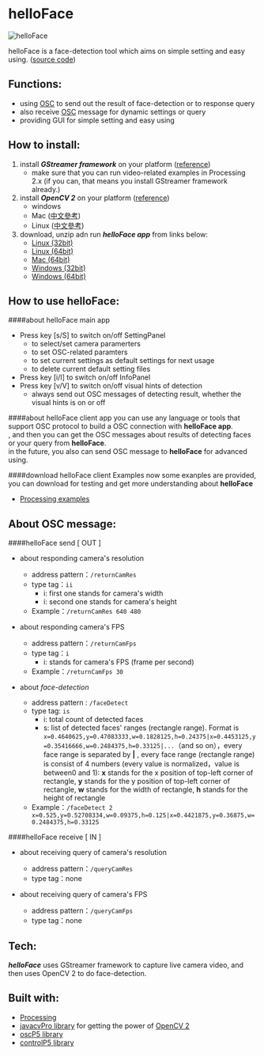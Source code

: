 helloFace
=========

![helloFace](https://github.com/shengpo/helloFace/raw/master/helloFace.png)

helloFace is a face-detection tool which aims on simple setting and easy using.
([source code](https://github.com/shengpo/helloFace/raw/master/code/helloFace.zip))



Functions:
----------
- using [OSC](http://archive.cnmat.berkeley.edu/OpenSoundControl/) to send out the result of face-detection or to response query
- also receive [OSC](http://archive.cnmat.berkeley.edu/OpenSoundControl/) message for dynamic settings or query
- providing GUI for simple setting and easy using


How to install:
---------------
1. install ***GStreamer framework*** on your platform ([reference](http://wiki.processing.org/w/Video_Issues))
	- make sure that you can run video-related examples in Processing 2.x (if you can, that means you install GStreamer framework already.)
2. install ***OpenCV 2*** on your platform ([reference](http://codeanticode.wordpress.com/2011/11/21/opencv-2-in-processing/))
	- windows
	- Mac ([中文參考](http://shenshengpo.blogspot.tw/2013/01/macprocessing-opencv-2.html))
	- Linux ([中文參考](http://shenshengpo.blogspot.tw/2013/01/ubuntu-processing-opencv-2.html))
3. download, unzip adn run ***helloFace app*** from links below:
	- [Linux (32bit)](https://github.com/shengpo/helloFace/raw/master/apps/linux32/helloFace_linux32.zip)
	- [Linux (64bit)](https://github.com/shengpo/helloFace/raw/master/apps/linux64/helloFace_linux64.zip)
	- [Mac (64bit)](https://github.com/shengpo/helloFace/raw/master/apps/macosx64/helloFace_macosx64.zip)
	- [Windows (32bit)](https://github.com/shengpo/helloFace/raw/master/apps/windows32/helloFace_windows32.zip)
	- [Windows (64bit)](https://github.com/shengpo/helloFace/raw/master/apps/windows64/helloFace_windows64.zip)


How to use helloFace:
---------------------
####about helloFace main app
- Press key [s/S] to switch on/off SettingPanel
	- to select/set camera paramerters
	- to set OSC-related paramters
	- to set current settings as default settings for next usage
	- to delete current default setting files
- Press key [i/I] to switch on/off InfoPanel
- Press key [v/V] to switch on/off visual hints of detection
	- always send out OSC messages of detecting result, whether the visual hints is on or off

####about helloFace client app
you can use any language or tools that support OSC protocol to build a OSC connection with **helloFace app**.<br/>
, and then you can get the OSC messages about results of detecting faces or your query from **helloFace**.<br/>
in the future, you also can send OSC message to **helloFace** for advanced using.<br/>

####download helloFace client Examples
now some exanples are provided, you can download for testing and get more understanding about **helloFace**
- [Processing examples](https://github.com/shengpo/helloFace/raw/master/clientExamples/ProcessingExample.zip)


About OSC message:
------------------
####helloFace send [ OUT ]
- about responding camera's resolution
	- address pattern：`/returnCamRes`
	- type tag：`ii`
		- i: first one stands for camera's width
		- i: second one stands for camera's height
	- Example：`/returnCamRes 640 480`

- about responding camera's FPS
	- address pattern：`/returnCamFps`
	- type tag：`i`
		- i: stands for camera's FPS (frame per second)
	- Example：`/returnCamFps 30`

- about *face-detection*
	- address pattern : `/faceDetect`
	- type tag: `is`
		- i: total count of detected faces
		- s: list of detected faces' ranges (rectangle range). Format is `x=0.4640625,y=0.47083333,w=0.1828125,h=0.24375|x=0.4453125,y=0.35416666,w=0.2484375,h=0.33125|...`（and so on），every face range is separated by **|** , every face range (rectangle range) is consist of 4 numbers (every value is normalized，value is between0 and 1): **x** stands for the x position of top-left corner of rectangle, **y** stands for the y position of top-left corner of rectangle, **w** stands for the width of rectangle, **h** stands for the height of rectangle
	- Example：`/faceDetect 2 x=0.525,y=0.52708334,w=0.09375,h=0.125|x=0.4421875,y=0.36875,w=0.2484375,h=0.33125`


####helloFace receive [ IN ]
- about receiving query of camera's resolution
	- address pattern：`/queryCamRes`
	- type tag：none

- about receiving query of camera's FPS
	- address pattern：`/queryCamFps`
	- type tag：none



Tech:
-----
***helloFace*** uses GStreamer framework to capture live camera video, and then uses OpenCV 2 to do face-detection.


Built with:
-----------
- [Processing](http://processing.org)
- [javacvPro library](http://www.mon-club-elec.fr/pmwiki_reference_lib_javacvPro/pmwiki.php) for getting the power of [OpenCV 2](http://opencv.willowgarage.com/wiki)
- [oscP5 library](http://www.sojamo.de/libraries/oscP5)
- [controlP5 library](http://www.sojamo.de/libraries/controlP5)

